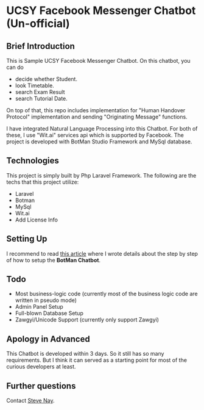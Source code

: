 # UCSY Facebook Messenger Chatbot (Un-official)


## Brief Introduction
This is Sample UCSY Facebook Messenger Chatbot. On this chatbot, you can do
- decide whether Student. 
- look Timetable. 
- search Exam Result
- search Tutorial Date.

On top of that, this repo includes implementation for "Human Handover Protocol" implementation and sending "Originating Message" functions. 

I have integrated Natural Language Processing into this Chatbot. For both of these, I use "Wit.ai" services api which is supported by Facebook. The project is developed with BotMan Studio Framework and MySql database.

## Technologies
This project is simply built by Php Laravel Framework. The following are the techs that this project utilize:
- Laravel
- Botman
- MySql
- Wit.ai
- Add License Info

## Setting Up
I recommend to read [this article](https://medium.com/@naylinaung/lets-build-a-messenger-chatbot-with-php-botman-part-1-aa4d0c6f6a63) where I wrote details about the step by step of how to setup the **BotMan Chatbot**.


## Todo
- Most business-logic code (currently most of the business logic code are written in pseudo mode)
- Admin Panel Setup
- Full-blown Database Setup
- Zawgyi/Unicode Support (currently only support Zawgyi)


## Apology in Advanced
This Chatbot is developed within 3 days. So it still has so many requirements. But I think it can served as a starting point for most of the curious developers at least.

## Further questions
Contact [Steve Nay](https://github.com/stevenay).
